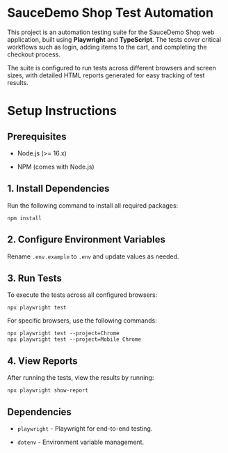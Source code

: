 # SauceDemo Shop Test Automation

This project is an automation testing suite for the SauceDemo Shop web application, built using **Playwright** and **TypeScript**. The tests cover critical workflows such as login, adding items to the cart, and completing the checkout process.

The suite is configured to run tests across different browsers and screen sizes, with detailed HTML reports generated for easy tracking of test results.

# Setup Instructions

## Prerequisites

- Node.js (>= 16.x)

- NPM (comes with Node.js)

## 1. Install Dependencies

Run the following command to install all required packages:

```
npm install
```

## 2. Configure Environment Variables

Rename `.env.example` to `.env` and update values as needed.

## 3. Run Tests

To execute the tests across all configured browsers:

```
npx playwright test
```

For specific browsers, use the following commands:

```
npx playwright test --project=Chrome
npx playwright test --project=Mobile Chrome
```

## 4. View Reports

After running the tests, view the results by running:

```
npx playwright show-report
```

## Dependencies

- `playwright` - Playwright for end-to-end testing.

- `dotenv` - Environment variable management.
